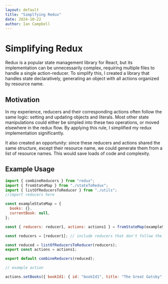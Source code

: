 ```yaml
---
layout: default
title: "Simplfying Redux"
date: 2024-10-22
author: Ian Campbell
---
```


# Simplifying Redux

Redux is a popular state management library for React, but its implementation can be unnecessarily complex, requiring multiple files to handle a single action-reducer. To simplify this, I created a library that handles state declaratively, generating an object with all actions organized by resource name.

## Motivation

In my experience, reducers and their corresponding actions often follow the same logic: setting and updating objects and literals. Most other state manipulations could either be simpled into these two operations, or moved elsewhere in the redux flow. By applying this rule, I simplified my redux implementation significantly.

It also created an opportunity: since these reducers and actions shared the same structure, except their resource name, we could generate them from a list of resource names. This would save loads of code and complexity.

## Example Usage

```js
import { combineReducers } from "redux";
import { fromStateMap } from "./stateToRedux";
import { listOfReducersToReducer } from "./utils";
//import reducers here

const exampleStateMap = {
  books: {},
  currentBook: null,
};

const { reducers: reducer1, actions: actions1 } = fromStateMap(exampleStateMap);

const reducers = [reducer1]; // include reducers that don't follow the statemap pattern here

const reduced = listOfReducersToReducer(reducers);
export const actions = actions1;

export default combineReducers(reduced);

// example action

actions.setBooks({ bookId1: { id: "bookId1", title: "The Great Gatsby" } });
```
